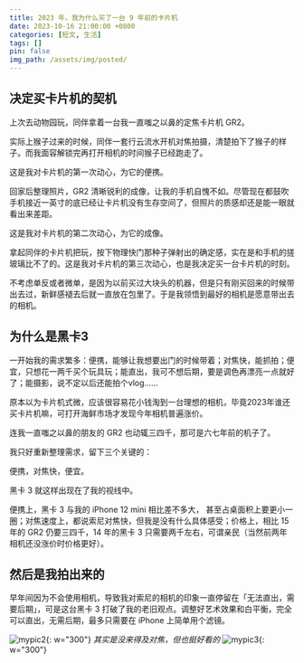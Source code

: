 ```yaml
---
title: 2023 年，我为什么买了一台 9 年前的卡片机
date: 2023-10-16 21:00:00 +0800
categories: [短文, 生活]
tags: []
pin: false
img_path: /assets/img/posted/
---
```


## 决定买卡片机的契机

上次去动物园玩，同伴拿着一台我一直嗤之以鼻的定焦卡片机 GR2。

实际上猴子过来的时候，同伴一套行云流水开机对焦拍摄，清楚拍下了猴子的样子。而我面容解锁完再打开相机的时间猴子已经跑走了。

这是我对卡片机的第一次动心，为它的便携。

回家后整理照片，GR2 清晰锐利的成像，让我的手机自愧不如。尽管现在都鼓吹手机接近一英寸的底已经让卡片机没有生存空间了，但照片的质感却还是能一眼就看出来差距。

这是我对卡片机的第二次动心，为它的成像。

拿起同伴的卡片机把玩，按下物理快门那种子弹射出的确定感，实在是和手机的搓玻璃比不了的。这是我对卡片机的第三次动心，也是我决定买一台卡片机的时刻。

不考虑单反或者微单，是因为以前买过大块头的机器，但是只有刚买回来的时候带出去过，新鲜感褪去后就一直放在包里了。于是我领悟到最好的相机是愿意带出去的相机。

## 为什么是黑卡3

一开始我的需求繁多：便携，能够让我想要出门的时候带着；对焦快，能抓拍；便宜，只想花一两千买个玩具玩；能直出，我可不想后期，要是调色再漂亮一点就好了；能摄影，说不定以后还能拍个vlog……

原本以为卡片机式微，应该很容易花小钱淘到一台理想的相机，毕竟2023年谁还买卡片机嘛，可打开海鲜市场才发现今年相机普遍涨价。

连我一直嗤之以鼻的朋友的 GR2 也动辄三四千，那可是六七年前的机子了。

我只好重新整理需求，留下三个关键的：

便携，对焦快，便宜。

黑卡 3 就这样出现在了我的视线中。

便携上，黑卡 3 与我的 iPhone 12 mini 相比差不多大， 甚至占桌面积上要更小一圈；对焦速度上，都说索尼对焦快，但我是没有什么具体感受；价格上，相比 15 年的 GR2 仍要三四千，14 年的黑卡 3 只需要两千左右，可谓亲民（当然前两年相机还没涨价时价格更好）。

## 然后是我拍出来的

早年间因为不会使用相机，导致我对索尼的相机的印象一直停留在「无法直出，需要后期」，可是这台黑卡 3 打破了我的老旧观点。调整好艺术效果和白平衡，完全可以直出，无需后期，最多只需要在 iPhone 上简单用个滤镜。

![mypic2](hanabi.jpeg){: w="300"}
_其实是没来得及对焦，但也挺好看的_
![mypic3](skywithmoon.jpeg){: w="300"}